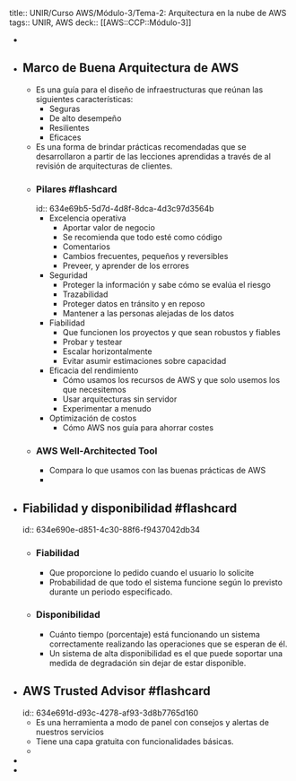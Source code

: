 title:: UNIR/Curso AWS/Módulo-3/Tema-2: Arquitectura en la nube de AWS
tags:: UNIR, AWS
deck:: [[AWS::CCP::Módulo-3]]

-
- ## Marco de Buena Arquitectura de AWS
	- Es una guía para el diseño de infraestructuras que reúnan las siguientes características:
		- Seguras
		- De alto desempeño
		- Resilientes
		- Eficaces
	- Es una forma de brindar prácticas recomendadas que se desarrollaron a partir de las lecciones aprendidas a través de al revisión de arquitecturas de clientes.
	- ### Pilares #flashcard
	  id:: 634e69b5-5d7d-4d8f-8dca-4d3c97d3564b
		- Excelencia operativa
			- Aportar valor de negocio
			- Se recomienda que todo esté como código
			- Comentarios
			- Cambios frecuentes, pequeños y reversibles
			- Preveer, y aprender de los errores
		- Seguridad
			- Proteger la información y sabe cómo se evalúa el riesgo
			- Trazabilidad
			- Proteger datos en tránsito y en reposo
			- Mantener a las personas alejadas de los datos
		- Fiabilidad
			- Que funcionen los proyectos y que sean robustos y fiables
			- Probar y testear
			- Escalar horizontalmente
			- Evitar asumir estimaciones sobre capacidad
		- Eficacia del rendimiento
			- Cómo usamos los recursos de AWS y que solo usemos los que necesitemos
			- Usar arquitecturas sin servidor
			- Experimentar a menudo
		- Optimización de costos
			- Cómo AWS nos guía para ahorrar costes
	- ### AWS Well-Architected Tool
		- Compara lo que usamos con las buenas prácticas de AWS
		-
- ## Fiabilidad y disponibilidad #flashcard
  id:: 634e690e-d851-4c30-88f6-f9437042db34
	- ### Fiabilidad
		- Que proporcione lo pedido cuando el usuario lo solicite
		- Probabilidad de que todo el sistema funcione según lo previsto durante un periodo especificado.
	- ### Disponibilidad
		- Cuánto tiempo (porcentaje) está funcionando un sistema correctamente realizando las operaciones que se esperan de él.
		- Un sistema de alta disponibilidad es el que puede soportar una medida de degradación sin dejar de estar disponible.
- ## AWS Trusted Advisor #flashcard
  id:: 634e691d-d93c-4278-af93-3d8b7765d160
	- Es una herramienta a modo de panel con consejos y alertas de nuestros servicios
	- Tiene una capa gratuita con funcionalidades básicas.
	-
-
-